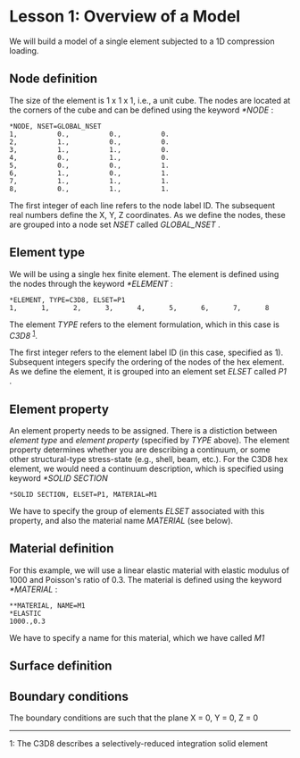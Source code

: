 # Lesson 1: Overview of a Model

We will build a model of a single element subjected to a 1D compression loading.

## Node definition

The size of the element is 1 x 1 x 1, i.e., a unit cube. The nodes are located at the corners of the cube and can be defined using the keyword <em> *NODE </em>:

	*NODE, NSET=GLOBAL_NSET
	1,          0.,          0.,          0.
	2,          1.,          0.,          0.
	3,          1.,          1.,          0.
	4,          0.,          1.,          0.
	5,          0.,          0.,          1.
	6,          1.,          0.,          1.
	7,          1.,          1.,          1.
	8,          0.,          1.,          1.

The first integer of each line refers to the node label ID. The subsequent real numbers define the X, Y, Z coordinates. As we define the nodes, these are grouped into a node set <em> NSET </em> called <em> GLOBAL_NSET </em>.

## Element type

We will be using a single hex finite element. The element is defined using the nodes through the keyword <em> *ELEMENT </em>:

	*ELEMENT, TYPE=C3D8, ELSET=P1
	1,      1,      2,      3,      4,      5,      6,      7,      8

The element <em> TYPE </em> refers to the element formulation, which in this case is <em> C3D8 </em><sup>[1](#myfootnote1)</sup>.  

The first integer refers to the element label ID (in this case, specified as 1). Subsequent integers specify the ordering of the nodes of the hex element. As we define the element, it is grouped into an element set <em> ELSET </em> called <em> P1 </em>. 

## Element property

An element property needs to be assigned. There is a distiction between <em> element type </em> and <em> element property </em> (specified by <em> TYPE </em> above). The element property determines whether you are describing a continuum, or some other structural-type stress-state (e.g., shell, beam, etc.). For the C3D8 hex element, we would need a continuum description, which is specified using keyword <em> *SOLID SECTION </em>

	*SOLID SECTION, ELSET=P1, MATERIAL=M1

We have to specify the group of elements <em> ELSET </em> associated with this property, and also the material name <em> MATERIAL </em> (see below).

## Material definition

For this example, we will use a linear elastic material with elastic modulus of 1000 and Poisson's ratio of 0.3. The material is defined using the keyword <em> *MATERIAL </em>:

	**MATERIAL, NAME=M1
	*ELASTIC
	1000.,0.3

We have to specify a name for this material, which we have called <em> M1 </em>

## Surface definition

## Boundary conditions

The boundary conditions are such that the plane X = 0, Y = 0, Z = 0

---
<a name="myfootnote1">1</a>: The C3D8 describes a selectively-reduced integration solid element
